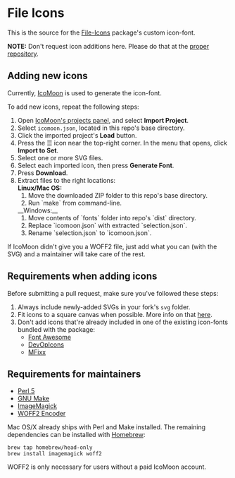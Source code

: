 File Icons
==========

This is the source for the [File-Icons](https://github.com/DanBrooker/file-icons) package's custom icon-font.

**NOTE:** Don't request icon additions here. Please do that at the [proper repository](https://github.com/DanBrooker/file-icons/issues/).



Adding new icons
----------------
Currently, [IcoMoon](https://icomoon.io/) is used to generate the icon-font.

To add new icons, repeat the following steps:

1. Open [IcoMoon's projects panel](https://icomoon.io/app/#/projects), and select **Import Project**.
2. Select `icomoon.json`, located in this repo's base directory.
3. Click the imported project's **Load** button.
4. Press the ☰ icon near the top-right corner. In the menu that opens, click **Import to Set**. 
5. Select one or more SVG files.
6. Select each imported icon, then press **Generate Font**.
7. Press **Download**.
8. Extract files to the right locations:  
	__Linux/Mac OS:__
	<ol><li>Move the downloaded ZIP folder to this repo's base directory.</li>
	<li>Run `make` from command-line.</li></ol>
	__Windows:__
	<ol><li>Move contents of `fonts` folder into repo's `dist` directory.</li>
	<li>Replace `icomoon.json` with extracted `selection.json`.</li>
	<li>Rename `selection.json` to `icomoon.json`.</li></ol>  

If IcoMoon didn't give you a WOFF2 file, just add what you can (with the SVG) and a maintainer will take care of the rest.


Requirements when adding icons
------------------------------
Before submitting a pull request, make sure you've followed these steps:

1. Always include newly-added SVGs in your fork's `svg` folder.
2. Fit icons to a square canvas when possible. More info on that [here](https://github.com/Alhadis/DevOpicons#size-fixes).
3. Don't add icons that're already included in one of the existing icon-fonts bundled with the package:
	* [Font Awesome](http://fortawesome.github.io/Font-Awesome/cheatsheet/)
	* [DevOpIcons](https://github.com/Alhadis/DevOpicons)
	* [MFixx](https://github.com/Alhadis/MFixx)


Requirements for maintainers
----------------------------
* [Perl 5](https://www.perl.org/)
* [GNU Make](http://www.gnu.org/software/make/manual/make.html)
* [ImageMagick](http://www.imagemagick.org/)
* [WOFF2 Encoder](https://github.com/google/woff2)

Mac OS/X already ships with Perl and Make installed. The remaining dependencies can be installed with [Homebrew](http://brew.sh/):

	brew tap homebrew/head-only
	brew install imagemagick woff2

WOFF2 is only necessary for users without a paid IcoMoon account.
